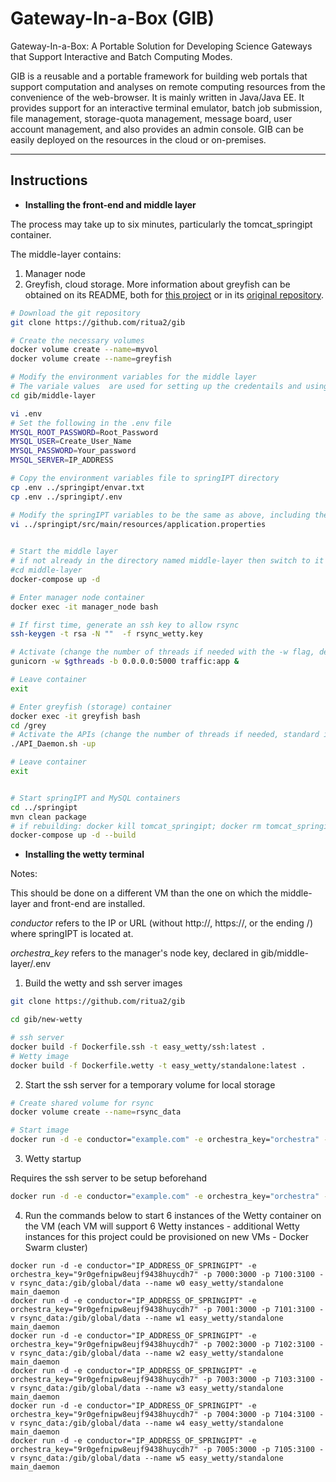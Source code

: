 # Gateway-In-a-Box (GIB)
Gateway-In-a-Box: A Portable Solution for Developing Science Gateways that Support Interactive and Batch Computing Modes. 

GIB is a reusable and a portable framework for building web portals that support computation and analyses on remote computing resources from the convenience of the web-browser. It is mainly written in Java/Java EE. It provides support for an interactive terminal emulator, batch job submission, file management, storage-quota management, message board, user account management, and also provides an admin console. GIB can be easily deployed on the resources in the cloud or on-premises.

-----------------

## Instructions

* **Installing the front-end and middle layer**

The process may take up to six minutes, particularly the tomcat_springipt container.

The middle-layer contains:
1. Manager node
2. Greyfish, cloud storage. More information about greyfish can be obtained on its README, both for [this project](https://github.com/ritua2/gib/tree/master/middle-layer/greyfish_storage) or in its [original repository](https://github.com/noderod/greyfish).


```bash
# Download the git repository
git clone https://github.com/ritua2/gib

# Create the necessary volumes
docker volume create --name=myvol
docker volume create --name=greyfish

# Modify the environment variables for the middle layer
# The variale values  are used for setting up the credentails and using them later
cd gib/middle-layer

vi .env
# Set the following in the .env file
MYSQL_ROOT_PASSWORD=Root_Password
MYSQL_USER=Create_User_Name
MYSQL_PASSWORD=Your_password
MYSQL_SERVER=IP_ADDRESS

# Copy the environment variables file to springIPT directory
cp .env ../springipt/envar.txt
cp .env ../springipt/.env

# Modify the springIPT variables to be the same as above, including the VM IP
vi ../springipt/src/main/resources/application.properties
  

# Start the middle layer
# if not already in the directory named middle-layer then switch to it - uncomment the command below
#cd middle-layer
docker-compose up -d

# Enter manager node container
docker exec -it manager_node bash

# If first time, generate an ssh key to allow rsync
ssh-keygen -t rsa -N ""  -f rsync_wetty.key

# Activate (change the number of threads if needed with the -w flag, defined in .env)
gunicorn -w $gthreads -b 0.0.0.0:5000 traffic:app &

# Leave container
exit

# Enter greyfish (storage) container
docker exec -it greyfish bash
cd /grey
# Activate the APIs (change the number of threads if needed, standard is 4)
./API_Daemon.sh -up

# Leave container
exit


# Start springIPT and MySQL containers
cd ../springipt
mvn clean package
# if rebuilding: docker kill tomcat_springipt; docker rm tomcat_springipt
docker-compose up -d --build
```



* **Installing the wetty terminal**

Notes:

This should be done on a different VM than the one on which the middle-layer and front-end are installed.

*conductor* refers to the IP or URL (without http://, https://, or the ending /) where springIPT is located at.

*orchestra_key* refers to the manager's node key, declared in gib/middle-layer/.env


1. Build the wetty and ssh server images
```bash
git clone https://github.com/ritua2/gib

cd gib/new-wetty

# ssh server
docker build -f Dockerfile.ssh -t easy_wetty/ssh:latest .
# Wetty image
docker build -f Dockerfile.wetty -t easy_wetty/standalone:latest .
```


2. Start the ssh server for a temporary volume for local storage

```bash
# Create shared volume for rsync
docker volume create --name=rsync_data

# Start image
docker run -d -e conductor="example.com" -e orchestra_key="orchestra" -p 4646:22 -v rsync_data:/home/rsync_user/data easy_wetty/ssh
```



3. Wetty startup

Requires the ssh server to be setup beforehand


```bash
docker run -d -e conductor="example.com" -e orchestra_key="orchestra" -p 7005:3000 -p 7105:3100 -v rsync_data:/gib/global/data easy_wetty/standalone main_daemon
```

4. Run the commands below to start 6 instances of the Wetty container on the VM (each VM will support 6 Wetty instances - additional Wetty instances for this project could be provisioned on new VMs - Docker Swarm cluster)

```
docker run -d -e conductor="IP_ADDRESS_OF_SPRINGIPT" -e orchestra_key="9r0gefnipw8eujf9438huycdh7" -p 7000:3000 -p 7100:3100 -v rsync_data:/gib/global/data --name w0 easy_wetty/standalone main_daemon
docker run -d -e conductor="IP_ADDRESS_OF_SPRINGIPT" -e orchestra_key="9r0gefnipw8eujf9438huycdh7" -p 7001:3000 -p 7101:3100 -v rsync_data:/gib/global/data --name w1 easy_wetty/standalone main_daemon
docker run -d -e conductor="IP_ADDRESS_OF_SPRINGIPT" -e orchestra_key="9r0gefnipw8eujf9438huycdh7" -p 7002:3000 -p 7102:3100 -v rsync_data:/gib/global/data --name w2 easy_wetty/standalone main_daemon
docker run -d -e conductor="IP_ADDRESS_OF_SPRINGIPT" -e orchestra_key="9r0gefnipw8eujf9438huycdh7" -p 7003:3000 -p 7103:3100 -v rsync_data:/gib/global/data --name w3 easy_wetty/standalone main_daemon
docker run -d -e conductor="IP_ADDRESS_OF_SPRINGIPT" -e orchestra_key="9r0gefnipw8eujf9438huycdh7" -p 7004:3000 -p 7104:3100 -v rsync_data:/gib/global/data --name w4 easy_wetty/standalone main_daemon
docker run -d -e conductor="IP_ADDRESS_OF_SPRINGIPT" -e orchestra_key="9r0gefnipw8eujf9438huycdh7" -p 7005:3000 -p 7105:3100 -v rsync_data:/gib/global/data --name w5 easy_wetty/standalone main_daemon
```







